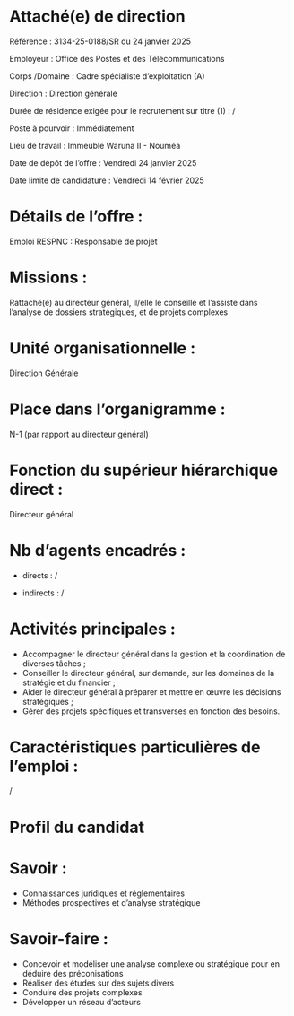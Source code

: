 # Attaché(e) de direction

Référence : 3134-25-0188/SR du 24 janvier 2025

Employeur : Office des Postes et des Télécommunications

Corps /Domaine : Cadre spécialiste d’exploitation (A)

Direction : Direction générale

Durée de résidence exigée pour le recrutement sur titre (1) : /

Poste à pourvoir : Immédiatement

Lieu de travail : Immeuble Waruna II - Nouméa

Date de dépôt de l’offre : Vendredi 24 janvier 2025

Date limite de candidature : Vendredi 14 février 2025

# Détails de l’offre :

Emploi RESPNC : Responsable de projet

# Missions :

Rattaché(e) au directeur général, il/elle le conseille et l’assiste dans l’analyse de dossiers stratégiques, et de projets complexes

# Unité organisationnelle :

Direction Générale

# Place dans l’organigramme :

N-1 (par rapport au directeur général)

# Fonction du supérieur hiérarchique direct :

Directeur général

# Nb d’agents encadrés :

- directs : /

- indirects : /

# Activités principales :

- Accompagner le directeur général dans la gestion et la coordination de diverses tâches ;
- Conseiller le directeur général, sur demande, sur les domaines de la stratégie et du financier ;
- Aider le directeur général à préparer et mettre en œuvre les décisions stratégiques ;
- Gérer des projets spécifiques et transverses en fonction des besoins.

# Caractéristiques particulières de l’emploi :

/

# Profil du candidat

# Savoir :

- Connaissances juridiques et réglementaires
- Méthodes prospectives et d’analyse stratégique

# Savoir-faire :

- Concevoir et modéliser une analyse complexe ou stratégique pour en déduire des préconisations
- Réaliser des études sur des sujets divers
- Conduire des projets complexes
- Développer un réseau d’acteurs
